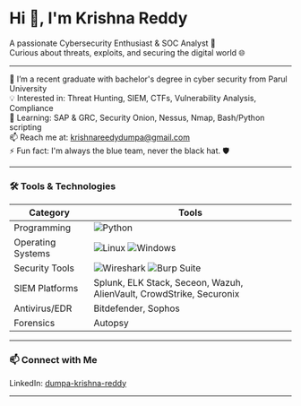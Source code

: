 # Hi 👋, I'm Krishna Reddy

A passionate Cybersecurity Enthusiast & SOC Analyst 🚨  
Curious about threats, exploits, and securing the digital world 🌐  

---

🏫 I’m a recent graduate with bachelor's degree in cyber security from Parul University  
💡 Interested in: Threat Hunting, SIEM, CTFs, Vulnerability Analysis, Compliance  
🔭 Learning: SAP & GRC, Security Onion, Nessus, Nmap, Bash/Python scripting  
📫 Reach me at: krishnareedydumpa@gmail.com  
⚡ Fun fact: I'm always the blue team, never the black hat. 🛡️

---

### 🛠️ Tools & Technologies

| Category         | Tools |
|------------------|-------|
| Programming      | ![Python](https://img.shields.io/badge/-Python-3776AB?style=flat&logo=python&logoColor=white) |
| Operating Systems| ![Linux](https://img.shields.io/badge/-Linux-FCC624?style=flat&logo=linux&logoColor=black) ![Windows](https://img.shields.io/badge/-Windows-0078D6?style=flat&logo=windows&logoColor=white) |
| Security Tools   | ![Wireshark](https://img.shields.io/badge/-Wireshark-1679A7?style=flat&logo=wireshark&logoColor=white) ![Burp Suite](https://img.shields.io/badge/-Burp%20Suite-orange?style=flat&logoColor=white) |
| SIEM Platforms   | Splunk, ELK Stack, Seceon, Wazuh, AlienVault, CrowdStrike, Securonix |
| Antivirus/EDR    | Bitdefender, Sophos |
| Forensics | Autopsy |
---

### 📫 Connect with Me

LinkedIn: [dumpa-krishna-reddy](https://www.linkedin.com/in/dumpa-krishna-reddy-6787072a3/)

---
